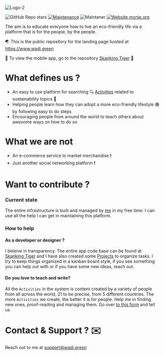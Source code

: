 ![Logo-2](https://user-images.githubusercontent.com/6280554/110627974-db5e2f80-81a2-11eb-8b31-4b482f1e5ac5.png)

![GitHub Repo stars](https://img.shields.io/github/stars/wadi-green/skanking_tiger?style=plastic)
[![Maintenance](https://img.shields.io/badge/Maintained%3F-yes-green.svg)](https://github.com/wadi-green/skanking_tiger)
![Maintaner](https://img.shields.io/badge/maintainer-Saif-blue)
[![Website monip.org](https://img.shields.io/website-up-down-green-red/http/monip.org.svg)](https://wadi.green/)


The aim is to educate everyone how to live an eco-friendly life via a platform that is for the people, by the people.

🌏 This is the public repository for the landing page hosted at https://www.wadi.green

📱 To view the mobile app, go to the repository [Skanking Tiger](https://github.com/wadi-green/skanking_tiger) 🐅

# What defines us ?

- An easy to use platform for searching 🔍 [Activities](https://github.com/wadi-green/Wadi.Green/wiki/Activities) related to sustainability topics 🌲
- Helping people learn how they can adopt a more eco-friendly lifestyle 🟢 by following easy to do steps
- Encouraging people from around the world to teach others about awesome ways on how to do so

# What we are not 

- An e-commerce service to market merchandise ❗
- Just another social networking platform ❗

# Want to contribute ?

### Current state

The entire infrastructure is built and managed by [me](https://github.com/MSaifAsif) in my free time. I can use all the help I can get in maintaining this platform.

### How to help

#### As a developer or designer ? 
I beleive in transparency. The entire app code base can be found at [Skanking Tiger](https://github.com/wadi-green/skanking_tiger) and I have also created some [Projects](https://github.com/wadi-green/Wadi.Green/projects) to organize tasks. I try to keep things organized in a kanban board style, if you see something you can help out with or if you have some new ideas, reach out.

#### Do you love to teach and write?

All the `Activities` in the system is content created by a variety of people from all across the world, 21 to be precise, from 5 different countries. The more `Activities` we create, the better it is for people. Help me in finding new ones, proof-reading and managing them. Go over [to this form](https://www.wadi.green/activity.html) and tell us 

# Contact & Support ? ✉️

Reach out to me at support@wadi.green
